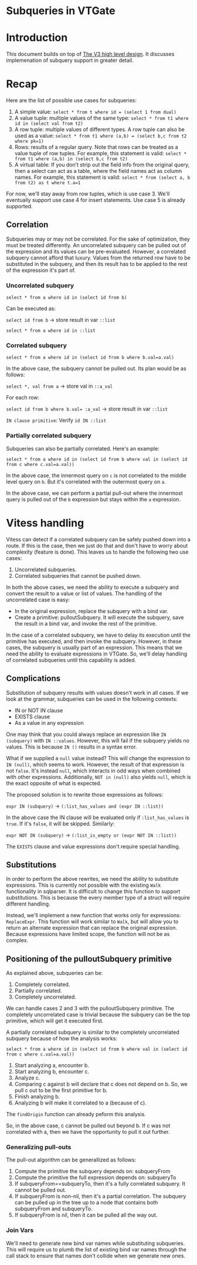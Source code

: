 # Subqueries in VTGate

# Introduction

This document builds on top of [The V3 high level design](https://github.com/vitessio/vitess/blob/master/doc/V3HighLevelDesign.md). It discusses implemenation of subquery support in greater detail.



# Recap

Here are the list of possible use cases for subqueries:

1. A simple value: `select * from t where id = (select 1 from dual)`
2. A value tuple: multiple values of the same type: `select * from t1 where id in (select val from t2)`
3. A row tuple: multiple values of different types. A row tuple can also be used as a value: `select * from t1 where (a,b) = (select b,c from t2 where pk=1)`
4. Rows: results of a regular query. Note that rows can be treated as a value tuple of row tuples. For example, this statement is valid: `select * from t1 where (a,b) in (select b,c from t2)`
5. A virtual table: If you don’t strip out the field info from the original query, then a select can act as a table, where the field names act as column names. For example, this statement is valid: `select * from (select a, b from t2) as t where t.a=1`

For now, we'll stay away from row tuples, which is use case 3. We'll eventually support use case 4 for insert statements. Use case 5 is already supported.

## Correlation

Subqueries may or may not be correlated. For the sake of optimization, they must be treated differently. An uncorrelated subquery can be pulled out of the expression and its values can be pre-evaluated. However, a correlated subquery cannot afford that luxury. Values from the returned row have to be substituted in the subquery, and then its result has to be applied to the rest of the expression it's part of.

### Uncorrelated subquery

`select * from a where id in (select id from b)`

Can be executed as:

`select id from b` -> store result in var `::list`

`select * from a where id in ::list`

### Correlated subquery

`select * from a where id in (select id from b where b.val=a.val)`

In the above case, the subquery cannot be pulled out. Its plan would be as follows:

`select *, val from a` -> store val in `::a_val`

For each row:

`select id from b where b.val= :a_val` -> store result in var `::list`

`IN clause primitive`: Verify `id IN ::list`

### Partially correlated subquery

Subqueries can also be partially correlated. Here's an example:

`select * from a where id in (select id from b where val in (select id from c where c.val=a.val))`

In the above case, the innermost query on `c` is not correlated to the middle level query on `b`. But it's correlated with the outermost query on `a`.

In the above case, we can perform a partial pull-out where the innermost query is pulled out of the `b` expression but stays within the `a` expression.

# Vitess handling

Vitess can detect if a correlated subquery can be safely pushed down into a route. If this is the case, then we just do that and don't have to worry about complexity (feature is done). This leaves us to handle the following two use cases:

1. Uncorrelated subqueries.
2. Correlated subqueries that cannot be pushed down.

In both the above cases, we need the ability to execute a subquery and convert the result to a value or list of values. The handling of the uncorrelated case is easy:

* In the original expression, replace the subquery with a bind var.
* Create a primitive: pulloutSubquery. It will execute the subquery, save the result in a bind var, and invoke the rest of the primitive.

In the case of a correlated subquery, we have to delay its execution until the primitive has executed, and then invoke the subquery. However, in these cases, the subquery is usually part of an expression. This means that we need the ability to evaluate expressions in VTGate. So, we'll delay handling of correlated subqueries until this capability is added.

## Complications

Substitution of subquery results with values doesn't work in all cases. If we look at the grammar, subqueries can be used in the following contexts:

* IN or NOT IN clause
* EXISTS clause
* As a value in any expression

One may think that you could always replace an expression like `IN (subquery)` with `IN ::values`. However, this will fail if the subquery yields no values. This is because `IN ()` results in a syntax error.

What if we supplied a `null` value instead? This will change the expression to `IN (null)`, which seems to work. However, the result of that expression is not `false`. It's instead `null`, which interacts in odd ways when combined with other expressions. Additionally, `NOT in (null)` also yields `null`, which is the exact opposite of what is expected.

The proposed solution is to rewrite those expressions as follows:

`expr IN (subquery)` -> `(:list_has_values and (expr IN ::list))`

In the above case the IN clause will be evaluated only if `:list_has_values` is `true`. If it's `false`, it will be skipped. Similarly:

`expr NOT IN (subquery)` -> `(:list_is_empty or (expr NOT IN ::list))`

The `EXISTS` clause and value expressions don't require special handling.

## Substitutions

In order to perform the above rewrites, we need the ability to substitute expressions. This is currently not possible with the existing `Walk` functionality in sqlparser. It is difficult to change this function to support substitutions. This is because the every member type of a struct will require different handling.

Instead, we'll implement a new function that works only for expressions: `ReplaceExpr`. This function will work similar to `Walk`, but will allow you to return an alternate expression that can replace the original expression. Because expressions have limited scope, the function will not be as complex.

## Positioning of the pulloutSubquery primitive

As explained above, subqueries can be:
1. Completely correlated.
2. Partially correlated.
3. Completely uncorrelated.

We can handle cases 2 and 3 with the pulloutSubquery primitive. The completely uncorrelated case is trivial because the subquery can be the top primitive, which will get it executed first.

A partially correlated subquery is similar to the completely uncorrelated subquery because of how the analysis works:

`select * from a where id in (select id from b where val in (select id from c where c.val=a.val))`

1. Start analyzing a, encounter b.
2. Start analyzing b, encounter c.
3. Analyze c.
4. Comparing c against b will declare that c does not depend on b. So, we pull c out to be the first primitive for b.
5. Finish analyzing b.
6. Analyzing b will make it correlated to a (because of c).

The `findOrigin` function can already peform this analysis.

So, in the above case, c cannot be pulled out beyond b. If c was not correlated with a, then we have the opportunity to pull it out further.

### Generalizing pull-outs

The pull-out algorithm can be generallized as follows:

1. Compute the primitive the subquery depends on: subqueryFrom
2. Compute the primitive the full expression depends on: subqueryTo
3. If subqueryFrom==subqueryTo, then it's a fully correlated subquery. It cannot be pulled out.
4. If subqueryFrom is non-nil, then it's a partial correlation. The subquery can be pulled up in the tree up to a node that contains both subqueryFrom and subqueryTo.
5. If subqueryFrom is nil, then it can be pulled all the way out.

### Join Vars

We'll need to generate new bind var names while substituting subqueries. This will require us to plumb the list of existing bind var names through the call stack to ensure that names don't collide when we generate new ones.
